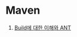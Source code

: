 # Maven

1. [Build에 대한 이해와 ANT](https://docs.google.com/document/d/1bcPfcKEQahmGEgd8msy0_NnNk-WCK9JXbJXSpONM7uY "Build에 대한 이해와 ANT")
